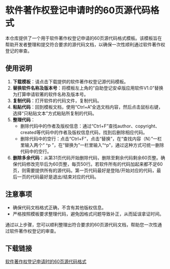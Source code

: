 # 软件著作权登记申请时的60页源代码格式

本仓库提供了一个用于软件著作权登记申请的60页源代码格式模板。该模板旨在帮助开发者整理和提交符合要求的源代码文档，以确保一次性顺利通过软件著作权登记的审查。

## 使用说明

1. **下载模板**：请点击下载提供的软件著作权登记源代码模板。
2. **替换软件名称及版本号**：将模板左上角的“自助登记安卓版应用软件V1.0”替换为打算申请软著的软件名称及版本号。
3. **复制代码**：打开软件的代码文件，复制代码。
4. **粘贴代码**：回到模板文档，使用“Ctrl+A”全选文档内容，然后点击鼠标右键，选择“只粘贴文本”方式粘贴所复制的代码。
5. **整理代码**：
   - 删除代码中的作者及版权信息：通过“Ctrl+F”查找author、copyright、created等代码中的作者及版权信息代码，找到后删除相应代码。
   - 删除代码中的空行：点击“Ctrl+F”，点击“替换”，在“查找内容（N）”一栏里输入两个“ ^p ”，在“替换为”一栏里输入“^p”，通过这种方式可统一删除代码中的空行。
6. **删除多余代码**：从第31页代码开始删除代码，删除至剩余代码剩余60页整。确保代码修改完毕后为60页整，每页50行。若软件所有的代码加起来都不足60页，则需要提供所有的源代码。第一页代码最好是登陆/开始对应的代码，最后一页的代码最好是退出/结束对应的代码。

## 注意事项

- 确保代码文档格式正确，不含有其他版权信息。
- 严格按照模板要求整理代码，避免因格式问题导致补正，从而延误拿证时间。

通过以上步骤，您可以顺利整理出符合要求的60页源代码文档，帮助您一次性通过软件著作权登记的审查。

## 下载链接

[软件著作权登记申请时的60页源代码格式](https://pan.quark.cn/s/706ac19553dc)